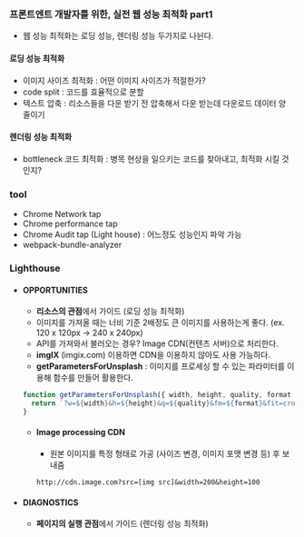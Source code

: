### 프론트엔트 개발자를 위한, 실전 웹 성능 최적화 part1

- 웹 성능 최적화는 로딩 성능, 렌더링 성능 두가지로 나뉜다.

#### 로딩 성능 최적화

- 이미지 사이즈 최적화 : 어떤 이미지 사이즈가 적절한가?
- code split : 코드를 효율적으로 분할
- 텍스트 압축 : 리소스들을 다운 받기 전 압축해서 다운 받는데 다운로드 데이터 양 줄이기

#### 렌더링 성능 최적화

- bottleneck 코드 최적화 : 병목 현상을 일으키는 코드를 찾아내고, 최적화 시킬 것인지?

### tool

- Chrome Network tap
- Chrome performance tap
- Chrome Audit tap (Light house) : 어느정도 성능인지 파악 가능
- webpack-bundle-analyzer

### Lighthouse

- #### OPPORTUNITIES

  - **리소스의 관점**에서 가이드 (로딩 성능 최적화)
  - 이미지를 가져올 때는 너비 기준 2배정도 큰 이미지를 사용하는게 좋다. (ex. 120 x 120px -> 240 x 240px)
  - API를 가져와서 불러오는 경우? Image CDN(컨텐츠 서버)으로 처리한다.
  - **imgIX** (imgix.com) 이용하면 CDN을 이용하지 않아도 사용 가능하다.
  - **getParametersForUnsplash** : 이미지를 프로세싱 할 수 있는 파라미터를 이용해 함수를 만들어 활용한다.

  ```js
  function getParametersForUnsplash({ width, height, quality, format }) {
    return `?w=${width}&h=${height}&q=${quality}&fm=${format}&fit=crop`;
  }
  ```

  - #### Image processing CDN

    - 원본 이미지를 특정 형태로 가공 (사이즈 변경, 이미지 포맷 변경 등) 후 보내줌

    ```
    http://cdn.image.com?src=[img src]&width=200&height=100
    ```

- #### DIAGNOSTICS
  - **페이지의 실행 관점**에서 가이드 (렌더링 성능 최적화)
